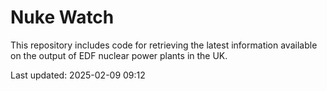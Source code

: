 # Nuke Watch

This repository includes code for retrieving the latest information available on the output of EDF nuclear power plants in the UK.

Last updated: 2025-02-09 09:12